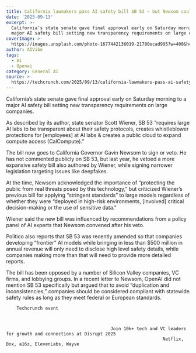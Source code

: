 ```yaml
---
title: California lawmakers pass AI safety bill SB 53 — but Newsom could still veto
date: '2025-09-13'
excerpt: >-
  California’s state senate gave final approval early on Saturday morning to a
  major AI safety bill setting new transparency requirements on large compa...
coverImage: >-
  https://images.unsplash.com/photo-1677442136019-21780ecad995?w=400&h=200&fit=crop&auto=format
author: AIVibe
tags:
  - Ai
  - Openai
category: General AI
source: >-
  https://techcrunch.com/2025/09/13/california-lawmakers-pass-ai-safety-bill-sb-53-but-newsom-could-still-veto/
---
```

California’s state senate gave final approval early on Saturday morning to a major AI safety bill setting new transparency requirements on large companies.

As described by its author, state senator Scott Wiener, SB 53 “requires large AI labs to be transparent about their safety protocols, creates whistleblower protections for [employees] at AI labs & creates a public cloud to expand compute access (CalCompute).”


	
	




	
	



The bill now goes to California Governor Gavin Newsom to sign or veto. He has not commented publicly on SB 53, but last year, he vetoed a more expansive safety bill also authored by Wiener, while signing narrower legislation targeting issues like deepfakes.

At the time, Newsom acknowledged the importance of “protecting the public from real threats posed by this technology,” but criticized Wiener’s previous bill for applying “stringent standards” to large models regardless of whether they were “deployed in high-risk environments, [involved] critical decision-making or the use of sensitive data.”

Wiener said the new bill was influenced by recommendations from a policy panel of AI experts that Newsom convened after his veto.

Politico also reports that SB 53 was recently amended so that companies developing “frontier” AI models while bringing in less than $500 million in annual revenue will only need to disclose high level safety details, while companies making more than that will need to provide more detailed reports.

The bill has been opposed by a number of Silicon Valley companies, VC firms, and lobbying groups. In a recent letter to Newsom, OpenAI did not mention SB 53 specifically but argued that to avoid “duplication and inconsistencies,” companies should be considered compliant with statewide safety rules as long as they meet federal or European standards.

	
		
					
		Techcrunch event
		
			
				
											Join 10k+ tech and VC leaders for growth and connections at Disrupt 2025
																Netflix, Box, a16z, ElevenLabs, Wayve
